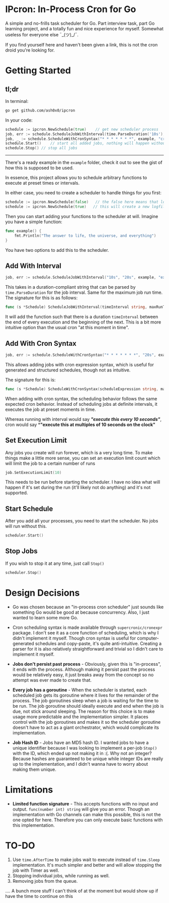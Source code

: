 # IPcron: In-Process Cron for Go

A simple and no-frills task scheduler for Go. Part interview task, part Go learning project, and a totally fun and nice experience for myself. Somewhat useless for everyone else ¯\_(ツ)_/¯. 

If you find yourself here and haven't been given a link, this is not the cron droid you're looking for.

# Getting Started

## tl;dr
In terminal:
```bash
go get github.com/ash0x0/ipcron
```

In your code:
```GO
schedule := ipcron.NewSchedule(true)    // get new scheduler process
job, err := schedule.ScheduleJobWithInterval(time.ParseDuration('10s'), example, "exampleJob")  // add a job with a simple time interval
job, _ := schedule.ScheduleWithCronSyntax("* * * * * * *", example, "cronExample")  // add a job with cron syntax
schedule.Start()    // start all added jobs, nothing will happen without this
schedule.Stop() // stop all jobs
```
---

There's a ready example in the `example` folder, check it out to see the gist of how this is supposed to be used.

In essence, this project allows you to schedule arbitrary functions to execute at preset times or intervals.

In either case, you need to create a scheduler to handle things for you first:
```Go
schedule := ipcron.NewSchedule(false)   // the false here means that logging won't be redirected to fil
schedule := ipcron.NewSchedule(true)   // this will create a new logfile and direct all logs there
```

Then you can start adding your functions to the scheduler at will. Imagine you have a simple function:
```Go
func example() {
    fmt.Println("The answer to life, the universe, and everything")
}
```

You have two options to add this to the scheduler. 

## Add With Interval
```Go
job, err := schedule.ScheduleJobWithInterval("10s", "20s", example, "example")
```

This takes in a duration-compliant string that can be parsed by `time.ParseDuration` for the job interval. Same for the maximum job run time. The signature for this is as follows:

```Go
func (s *Schedule) ScheduleJobWithInterval(timeInterval string, maxRunTime string, job func(), jobName string) (*Job, error)
```

It will add the function such that there is a duration `timeInterval` between the end of every execution and the beginning of the next. This is a bit more intuitive option than the usual cron "at this moment in time".

## Add With Cron Syntax
```Go
job, err := schedule.ScheduleWithCronSyntax("* * * * * * *", "20s", example, "example")
```

This allows adding jobs with cron expression syntax, which is useful for generated and structured schedules, though not as 
intuitive.

The signature for this is:
```Go
func (s *Schedule) ScheduleWithCronSyntax(scheduleExpression string, maxRunTime string, job func(), jobName string) (*Job, error)
```

When adding with cron syntax, the scheduling behavior follows the same expected cron behavior. Instead of scheduling jobs at definite intervals, it executes the job at preset moments in time.

Whereas running with interval would say ***"execute this every 10 seconds"***, cron would say ***"execute this at multiples of 10 seconds on the clock"**

## Set Execution Limit

Any jobs you create will run forever, which is a very long time. To make things make a little more sense, you can set an execution limit count which will limit the job to a certain number of runs
```Go
job.SetExecutionLimit(10)
```
This needs to be run before starting the scheduler. I have no idea what will happen if it's set during the run (it'll likely not do anything) and it's not supported.

## Start Schedule
After you add all your processes, you need to start the scheduler. No jobs will run without this.
```Go
scheduler.Start()
```

## Stop Jobs
If you wish to stop it at any time, just call `Stop()`
```Go
scheduler.Stop()
```

# Design Decisions

- Go was chosen because an "in-process cron scheduler" just sounds like something Go would be good at because concurrency. Also, I just wanted to learn some more Go.

- Cron scheduling syntax is made available through `supercronic/cronexpr` package. I don't see it as a core function of scheduling, which is why I didn't implement it myself. Though cron syntax is useful for computer-generated schedules and copy-paste, it's quite anti-intuitive. Creating a parser for it is also relatively straightforward and trivial so I didn't care to implement it myself.

- **Jobs don't persist past process** - Obviously, given this is "in-process", it ends with the process. Although making it persist past the process would be relatively easy, it just breaks away from the concept so no attempt was ever made to create that.

- **Every job has a goroutine** - When the scheduler is started, each scheduled job gets its goroutine where it lives for the remainder of the process. The job goroutines sleep when a job is waiting for the time to be run. The job goroutine should ideally execute and end when the job is due, not stick around sleeping. The reason for this choice is to make usage more predictable and the implementation simpler. It places control with the job goroutines and makes it so the scheduler goroutine doesn't have to act as a giant orchestrator, which would complicate its implementation.

- **Job Hash ID** - Jobs have an MD5 hash ID. I wanted jobs to have a unique identifier because I was looking to implement a per-job `Stop()` with the ID, which ended up not making it in :(. Why not an integer? Because hashes are guaranteed to be unique while integer IDs are really up to the implementation, and I didn't wanna have to worry about making them unique.

# Limitations

- **Limited function signature** - This accepts functions with no input and output. `func(number int) string` will give you an error. Though an implementation with Go channels can make this possible, this is not the one opted for here. Therefore you can only execute basic functions with this implementation.

# TO-DO

1. Use `time.AfterTime` to make jobs wait to execute instead of `time.Sleep` implementation. It's much simpler and better and will allow stopping the job with Timer as well.
2. Stopping individual jobs, while running as well.
3. Removing jobs from the queue.

.... A bunch more stuff I can't think of at the moment but would show up if have the time to continue on this